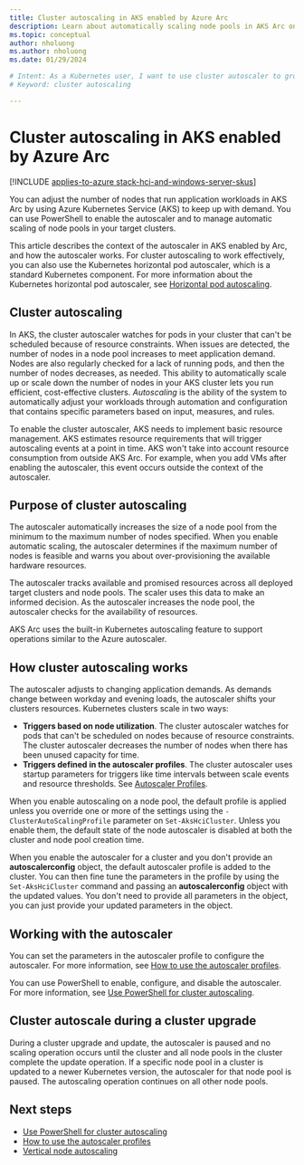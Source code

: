 ```yaml
---
title: Cluster autoscaling in AKS enabled by Azure Arc
description: Learn about automatically scaling node pools in AKS Arc on Azure Stack HCI
ms.topic: conceptual
author: nholuong
ms.author: nholuong 
ms.date: 01/29/2024

# Intent: As a Kubernetes user, I want to use cluster autoscaler to grow my nodes to keep up with application demand.
# Keyword: cluster autoscaling

---
```


# Cluster autoscaling in AKS enabled by Azure Arc

[!INCLUDE [applies-to-azure stack-hci-and-windows-server-skus](includes/aks-hci-applies-to-skus/aks-hybrid-applies-to-azure-stack-hci-windows-server-sku.md)]

You can adjust the number of nodes that run application workloads in AKS Arc by using Azure Kubernetes Service (AKS) to keep up with demand. You can use PowerShell to enable the autoscaler and to manage automatic scaling of node pools in your target clusters.

This article describes the context of the autoscaler in AKS enabled by Arc, and how the autoscaler works. For cluster autoscaling to work effectively, you can also use the Kubernetes horizontal pod autoscaler, which is a standard Kubernetes component. For more information about the Kubernetes horizontal pod autoscaler, see [Horizontal pod autoscaling](https://kubernetes.io/docs/tasks/run-application/horizontal-pod-autoscale/).

## Cluster autoscaling

In AKS, the cluster autoscaler watches for pods in your cluster that can't be scheduled because of resource constraints. When issues are detected, the number of nodes in a node pool increases to meet application demand. Nodes are also regularly checked for a lack of running pods, and then the number of nodes decreases, as needed. This ability to automatically scale up or scale down the number of nodes in your AKS cluster lets you run efficient, cost-effective clusters. *Autoscaling* is the ability of the system to automatically adjust your workloads through automation and configuration that contains specific parameters based on input, measures, and rules.

To enable the cluster autoscaler, AKS needs to implement basic resource management. AKS estimates resource requirements that will trigger autoscaling events at a point in time. AKS won't take into account resource consumption from outside AKS Arc. For example, when you add VMs after enabling the autoscaler, this event occurs outside the context of the autoscaler.

## Purpose of cluster autoscaling

The autoscaler automatically increases the size of a node pool from the minimum to the maximum number of nodes specified. When you enable automatic scaling, the autoscaler determines if the maximum number of nodes is feasible and warns you about over-provisioning the available hardware resources.

The autoscaler tracks available and promised resources across all deployed target clusters and node pools. The scaler uses this data to make an informed decision. As the autoscaler increases the node pool, the autoscaler checks for the availability of resources.

AKS Arc uses the built-in Kubernetes autoscaling feature to support operations similar to the Azure autoscaler.

## How cluster autoscaling works

The autoscaler adjusts to changing application demands. As demands change between workday and evening loads, the autoscaler shifts your clusters resources. Kubernetes clusters scale in two ways:  

- **Triggers based on node utilization**. The cluster autoscaler watches for pods that can't be scheduled on nodes because of resource constraints. The cluster autoscaler decreases the number of nodes when there has been unused capacity for time.
- **Triggers defined in the autoscaler profiles**. The cluster autoscaler uses startup parameters for triggers like time intervals between scale events and resource thresholds. See [Autoscaler Profiles](work-with-autoscaler-profiles.md).

When you enable autoscaling on a node pool, the default profile is applied unless you override one or more of the settings using the `-ClusterAutoScalingProfile` parameter on `Set-AksHciCluster`. Unless you enable them, the default state of the node autoscaler is disabled at both the cluster and node pool creation time.

When you enable the autoscaler for a cluster and you don't provide an **autoscalerconfig** object, the default autoscaler profile is added to the cluster. You can then fine tune the parameters in the profile by using the `Set-AksHciCluster` command and passing an **autoscalerconfig** object with the updated values. You don't need to provide all parameters in the object, you can just provide your updated parameters in the object.

## Working with the autoscaler

You can set the parameters in the autoscaler profile to configure the autoscaler. For more information, see [How to use the autoscaler profiles](work-with-autoscaler-profiles.md).

You can use PowerShell to enable, configure, and disable the autoscaler. For more information, see [Use PowerShell for cluster autoscaling](work-with-horizontal-autoscaler.md).

## Cluster autoscale during a cluster upgrade

During a cluster upgrade and update, the autoscaler is paused and no scaling operation occurs until the cluster and all node pools in the cluster complete the update operation. If a specific node pool in a cluster is updated to a newer Kubernetes version, the autoscaler for that node pool is paused. The autoscaling operation continues on all other node pools.

## Next steps

- [Use PowerShell for cluster autoscaling](work-with-horizontal-autoscaler.md)  
- [How to use the autoscaler profiles](work-with-autoscaler-profiles.md)  
- [Vertical node autoscaling](concepts-vertical-node-pool-scaling.md)

